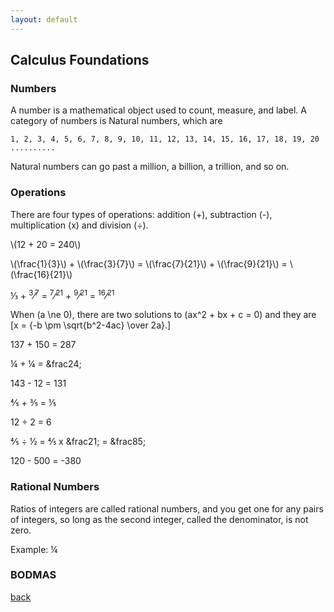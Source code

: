 ```yaml
---
layout: default
---
```


## Calculus Foundations

### Numbers

A number is a mathematical object used to count, measure, and label. A category of numbers is Natural numbers, which are 

```
1, 2, 3, 4, 5, 6, 7, 8, 9, 10, 11, 12, 13, 14, 15, 16, 17, 18, 19, 20 ..........
```

Natural numbers can go past a million, a billion, a trillion, and so on.

### Operations

There are four types of operations: addition (+), subtraction (-), multiplication (x) and division (÷).

<div class="math">
<p>
\(12 + 20 = 240\)
</p>
<p>
\(\frac{1}{3}\) + \(\frac{3}{7}\) = \(\frac{7}{21}\) + \(\frac{9}{21}\) = \(\frac{16}{21}\)
</p>
  
&frac13; + <sup>3</sup>&frasl;<sup>7</sup> = <sup>7</sup>&frasl;<sup>21</sup> + <sup>9</sup>&frasl;<sup>21</sup> = <sup>16</sup>&frasl;<sup>21</sup>

  When \(a \ne 0\), there are two solutions to \(ax^2 + bx + c = 0\) and they are
  \[x = {-b \pm \sqrt{b^2-4ac} \over 2a}.\]
  
137 + 150 = 287

&frac14; + &frac14; = &frac24;

143 - 12 = 131

&frac45; + &frac35; = &frac15;

12 ÷ 2 = 6

&frac45; ÷ &frac12; = &frac45; x &frac21; = &frac85;

120 - 500 = -380

</div>


### Rational Numbers

Ratios of integers are called rational numbers, and you get one for any pairs of integers, so long as the second integer, called the denominator, is not zero.

Example: &frac14;

### BODMAS

[back](../)
